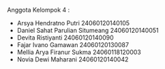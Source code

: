 Anggota Kelompok 4 :
- Arsya Hendratno Putri 24060120140105 
- Daniel Sahat Parulian Situmeang 24060120140051 
- Devita Ristiyanti 24060120140090 
- Fajar Ivano Gamawan 24060120130087 
- Mellia Arya Firanur Sukma 24060118120003 
- Novia Dewi Maharani 24060120140042 
